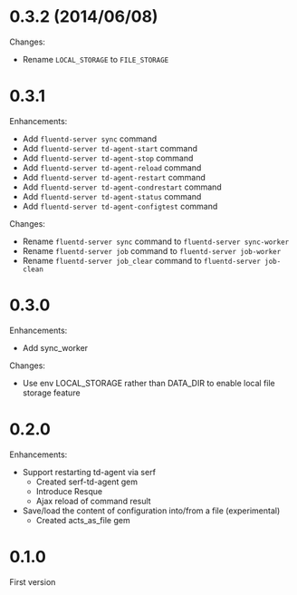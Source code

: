 # 0.3.2 (2014/06/08)

Changes:

* Rename `LOCAL_STORAGE` to `FILE_STORAGE`

# 0.3.1

Enhancements:

* Add `fluentd-server sync` command
* Add `fluentd-server td-agent-start` command
* Add `fluentd-server td-agent-stop` command
* Add `fluentd-server td-agent-reload` command
* Add `fluentd-server td-agent-restart` command
* Add `fluentd-server td-agent-condrestart` command
* Add `fluentd-server td-agent-status` command
* Add `fluentd-server td-agent-configtest` command

Changes:

* Rename `fluentd-server sync` command to `fluentd-server sync-worker`
* Rename `fluentd-server job` command to `fluentd-server job-worker`
* Rename `fluentd-server job_clear` command to `fluentd-server job-clean`

# 0.3.0

Enhancements:

* Add sync_worker

Changes:

* Use env LOCAL_STORAGE rather than DATA_DIR to enable local file storage feature

# 0.2.0

Enhancements:

* Support restarting td-agent via serf
  * Created serf-td-agent gem
  * Introduce Resque
  * Ajax reload of command result
* Save/load the content of configuration into/from a file (experimental)
  * Created acts_as_file gem

# 0.1.0

First version

